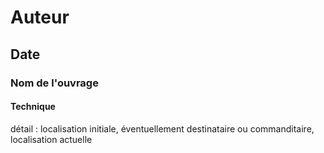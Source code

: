 # Auteur

## Date


### Nom de l'ouvrage


#### Technique

détail : localisation initiale, éventuellement destinataire ou commanditaire, localisation actuelle